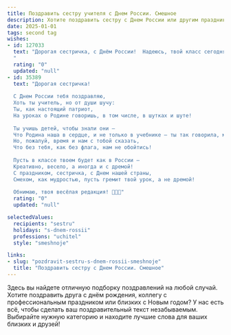 ```yaml
---
title: Поздравить сестру учителя с Днем России. Смешное
description: Хотите поздравить сестру с Днем России или другим праздником? Наш ИИ создаст незабываемое поздравление, а вы обязательно выделитесь среди других.  
date: 2025-01-01
tags: second tag
wishes:
- id: 127033
  text: "Дорогая сестричка, с Днём России!  Надеюсь, твой класс сегодня будет вести себя как образцовые граждане — тихо, спокойно и без попыток свергнуть твоё учительское правление! Пусть этот праздник будет полон веселья, а твои ученики –  только с пятерками в дневниках (ну, или хотя бы без троек)!  С праздником!
  "
  rating: "0"
  updated: "null"
- id: 35389
  text: "Дорогая сестричка!
  
  С Днем России тебя поздравляю,
  Хоть ты учитель, но от души шучу:
  Ты, как настоящий патриот,
  На уроках о Родине говоришь, в том числе, в шутках и шуте!
  
  Ты учишь детей, чтобы знали они —
  Что Родина наша в сердце, и не только в учебнике — ты так говорила, милая,
  Но, пожалуй, время и нам с тобой сказать,
  Что без тебя, как без флага, нам не обойтись!
  
  Пусть в классе твоем будет как в России —
  Креативно, весело, а иногда и с дремой!
  С праздником, сестричка, с Днем нашей страны,
  Смехом, как мудростью, пусть гремит твой урок, а не дремой!
  
  Обнимаю, твоя весёлая редакция! 🎉🇷🇺"
  rating: "0"
  updated: "null"

selectedValues:
  recipients: "sestru"
  holidays: "s-dnem-rossii"
  professions: "uchitel"
  style: "smeshnoje"

links:
- slug: "pozdravit-sestru-s-dnem-rossii-smeshnoje"
  title: "Поздравить сестру с Днем России. Смешное"
---
```


Здесь вы найдете отличную подборку поздравлений на любой случай.
Хотите поздравить друга с днём рождения, коллегу с профессиональным праздником или близких с Новым годом? У нас есть всё, чтобы сделать ваш поздравительный текст незабываемым. Выбирайте нужную категорию и находите лучшие слова для ваших близких и друзей!
